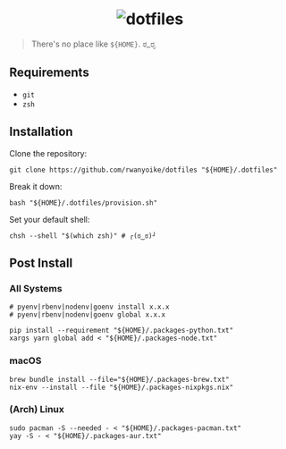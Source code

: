<h1 align="center">
  <img src="https://i.imgur.com/rEM1ASC.png" alt="dotfiles">
</h1>

> There's no place like `${HOME}`. ಠ_ರೃ

## Requirements

- `git`
- `zsh`

## Installation

Clone the repository:

```shell
git clone https://github.com/rwanyoike/dotfiles "${HOME}/.dotfiles"
```

Break it down:

```shell
bash "${HOME}/.dotfiles/provision.sh"
```

Set your default shell:

```shell
chsh --shell "$(which zsh)" # ┌(ಠ‿ಠ)┘
```

## Post Install

### All Systems

```shell
# pyenv|rbenv|nodenv|goenv install x.x.x
# pyenv|rbenv|nodenv|goenv global x.x.x
```

```shell
pip install --requirement "${HOME}/.packages-python.txt"
xargs yarn global add < "${HOME}/.packages-node.txt"
```

### macOS

```shell
brew bundle install --file="${HOME}/.packages-brew.txt"
nix-env --install --file "${HOME}/.packages-nixpkgs.nix"
```

### (Arch) Linux

```shell
sudo pacman -S --needed - < "${HOME}/.packages-pacman.txt"
yay -S - < "${HOME}/.packages-aur.txt"
```
